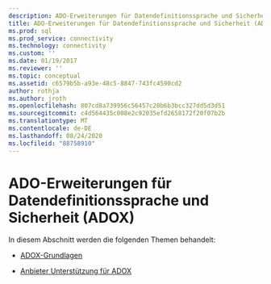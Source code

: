 ```yaml
---
description: ADO-Erweiterungen für Datendefinitionssprache und Sicherheit (ADOX)
title: ADO-Erweiterungen für Datendefinitionssprache und Sicherheit (ADOX) | Microsoft-Dokumentation
ms.prod: sql
ms.prod_service: connectivity
ms.technology: connectivity
ms.custom: ''
ms.date: 01/19/2017
ms.reviewer: ''
ms.topic: conceptual
ms.assetid: c6579b5b-a93e-48c5-8847-743fc4590cd2
author: rothja
ms.author: jroth
ms.openlocfilehash: 807cd8a739956c56457c20b6b3bcc327dd5d3d51
ms.sourcegitcommit: c4d564435c008e2c92035efd2658172f20f07b2b
ms.translationtype: MT
ms.contentlocale: de-DE
ms.lasthandoff: 08/24/2020
ms.locfileid: "88758910"
---
```

# <a name="ado-extensions-for-data-definition-language-and-security-adox"></a>ADO-Erweiterungen für Datendefinitionssprache und Sicherheit (ADOX)
In diesem Abschnitt werden die folgenden Themen behandelt:  
  
-   [ADOX-Grundlagen](./adox-fundamentals.md)  
  
-   [Anbieter Unterstützung für ADOX](./provider-support-for-adox-ado.md)